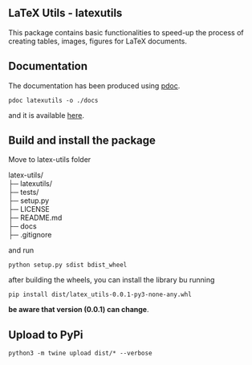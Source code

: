 ## LaTeX Utils - latexutils
This package contains basic functionalities to speed-up the process of creating tables, images, figures for LaTeX documents.

## Documentation
The documentation has been produced using [pdoc](https://pdoc.dev).

```pdoc latexutils -o ./docs```

and it is available [here](https://alessandrosebastianelli.github.io/latex-utils/pytexutils.html).

## Build and install the package

Move to latex-utils folder

latex-utils/  
├─ latexutils/  
├─ tests/  
├─ setup.py  
├─ LICENSE  
├─ README.md  
├─ docs  
├─ .gitignore  

and run

```python setup.py sdist bdist_wheel```

after building the wheels, you can install the library bu running

```pip install dist/latex_utils-0.0.1-py3-none-any.whl```

**be aware that version (0.0.1) can change**.


## Upload to PyPi

```python3 -m twine upload dist/* --verbose ```